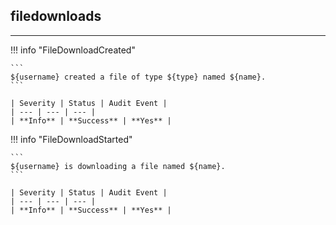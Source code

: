 ## filedownloads
---

!!! info "FileDownloadCreated"

    ```
    ${username} created a file of type ${type} named ${name}.
    ```

    | Severity | Status | Audit Event |
    | --- | --- | --- |
    | **Info** | **Success** | **Yes** |

!!! info "FileDownloadStarted"

    ```
    ${username} is downloading a file named ${name}.
    ```

    | Severity | Status | Audit Event |
    | --- | --- | --- |
    | **Info** | **Success** | **Yes** |
